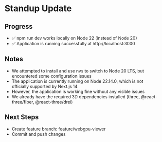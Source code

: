 # Standup Update

## Progress
- ✅ npm run dev works locally on Node 22 (instead of Node 20)
- ✅ Application is running successfully at http://localhost:3000

## Notes
- We attempted to install and use nvs to switch to Node 20 LTS, but encountered some configuration issues
- The application is currently running on Node 22.14.0, which is not officially supported by Next.js 14
- However, the application is working fine without any visible issues
- We already have the required 3D dependencies installed (three, @react-three/fiber, @react-three/drei)

## Next Steps
- Create feature branch: feature/webgpu-viewer
- Commit and push changes